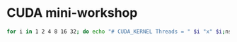 # CUDA mini-workshop

```bash
for i in 1 2 4 8 16 32; do echo "# CUDA_KERNEL Threads = " $i "x" $i;nsys_easy ./03-rgb2gray -t $i; done | grep CUDA_KERNEL
```

